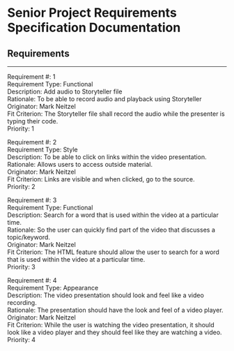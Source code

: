 Senior Project Requirements Specification Documentation
=========

Requirements
--------------------

---
Requirement #: 1  
Requirement Type: Functional  
Description: Add audio to Storyteller file  
Rationale: To be able to record audio and playback using Storyteller  
Originator: Mark Neitzel  
Fit Criterion: The Storyteller file shall record the audio while the presenter is typing their code.  
Priority: 1

Requirement #: 2  
Requirement Type: Style  
Description: To be able to click on links within the video presentation.  
Rationale: Allows users to access outside material.  
Originator: Mark Neitzel  
Fit Criterion: Links are visible and when clicked, go to the source.  
Priority: 2

Requirement #: 3  
Requirement Type: Functional  
Description: Search for a word that is used within the video at a particular time.  
Rationale: So the user can quickly find part of the video that discusses a topic/keyword.  
Originator: Mark Neitzel  
Fit Criterion: The HTML feature should allow the user to search for a word that is used within the video at a particular time.  
Priority: 3

Requirement #: 4  
Requirement Type: Appearance  
Description: The video presentation should look and feel like a video recording.  
Rationale: The presentation should have the look and feel of a video player.  
Originator: Mark Neitzel  
Fit Criterion: While the user is watching the video presentation, it should look like a video player and they should feel like they are watching a video.  
Priority: 4

